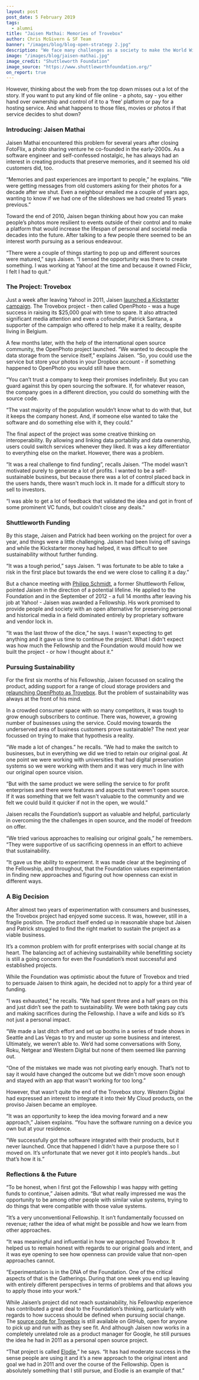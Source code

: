 ```yaml
---
layout: post
post_date: 5 February 2019
tags:
  - alumni
title: "Jaisen Mathai: Memories of Trovebox"
author: Chris McGivern & SF Team
banner: "/images/blog/blog-open-strategy 2.jpg"
description: "We face many challenges as a society to make the World Wide Web a better, more equitable place; more in tune with its creator’s original vision of the web as a tool to serve people. And it’s not hard to see the headline issues of the day - the increasingly intrusive surveillance, online manipulation and powerful monopoly control - as anti-human rather than pro."
image: "/images/blog/jaisen-mathai.jpg"
image_credit: "Shuttleworth Foundation"
image_source: "https://www.shuttleworthfoundation.org/"
on_report: true
---
```


However, thinking about the web from the top down misses out a lot of the story. If you want to put any kind of file online - a photo, say - you either hand over ownership and control of it to a ‘free’ platform or pay for a hosting service. And what happens to those files, movies or photos if that service decides to shut down?

### Introducing: Jaisen Mathai

Jaisen Mathai encountered this problem for several years after closing FotoFlix, a photo sharing venture he co-founded in the early-2000s. As a software engineer and self-confessed nostalgic, he has always had an interest in creating products that preserve memories, and it seemed his old customers did, too. 

“Memories and past experiences are important to people,” he explains. “We were getting messages from old customers asking for their photos for a decade after we shut. Even a neighbour emailed me a couple of years ago, wanting to know if we had one of the slideshows we had created 15 years previous.”

Toward the end of 2010, Jaisen began thinking about how you can make people’s photos more resilient to events outside of their control and to make a platform that would increase the lifespan of personal and societal media decades into the future. After talking to a few people there seemed to be an interest worth pursuing as a serious endeavour.

“There were a couple of things starting to pop up and different sources were matured,” says Jaisen. “I sensed the opportunity was there to create something. I was working at Yahoo! at the time and because it owned Flickr, I felt I had to quit.”

### The Project: Trovebox

Just a week after leaving Yahoo! in 2011, Jaisen [launched a Kickstarter campaign](https://www.kickstarter.com/projects/jmathai/openphoto-a-photo-service-for-your-s3-or-dropbox-a/description). The Trovebox project - then called OpenPhoto - was a huge success in raising its $25,000 goal with time to spare. It also attracted significant media attention and even a cofounder, Patrick Santana, a supporter of the campaign who offered to help make it a reality, despite living in Belgium.

A few months later, with the help of the international open source community, the OpenPhoto project launched. “We wanted to decouple the data storage from the service itself,” explains Jaisen. “So, you could use the service but store your photos in your Dropbox account - if something happened to OpenPhoto you would still have them. 

“You can’t trust a company to keep their promises indefinitely. But you can guard against this by open sourcing the software. If, for whatever reason, the company goes in a different direction, you could do something with the source code. 

“The vast majority of the population wouldn’t know what to do with that, but it keeps the company honest. And, if someone else wanted to take the software and do something else with it, they could.”

The final aspect of the project was some creative thinking on interoperability. By allowing and linking data portability and data ownership, users could switch services whenever they liked. It was a key differentiator to everything else on the market. However, there was a problem.

“It was a real challenge to find funding”, recalls Jaisen. “The model wasn't motivated purely to generate a lot of profits. I wanted to be a self-sustainable business, but because there was a lot of control placed back in the users hands, there wasn't much lock in. It made for a difficult story to sell to investors.

“I was able to get a lot of feedback that validated the idea and got in front of some prominent VC funds, but couldn’t close any deals.”

###  Shuttleworth Funding

By this stage, Jaisen and Patrick had been working on the project for over a year, and things were a little challenging. Jaisen had been living off savings and while the Kickstarter money had helped, it was difficult to see sustainability without further funding.

“It was a tough period,” says Jaisen. “I was fortunate to be able to take a risk in the first place but towards the end we were close to calling it a day.”

But a chance meeting with [Philipp Schmidt](https://www.shuttleworthfoundation.org/fellows/philipp-schmidt/), a former Shuttleworth Fellow, pointed Jaisen in the direction of a potential lifeline. He applied to the Foundation and in the September of 2012 - a full 14 months after leaving his job at Yahoo! - Jaisen was awarded a Fellowship. His work promised to provide people and society with an open alternative for preserving personal and historical media in a field dominated entirely by proprietary software and vendor lock in. 

“It was the last throw of the dice,” he says. I wasn't expecting to get anything and it gave us time to continue the project. What I didn't expect was how much the Fellowship and the Foundation would mould how we built the project - or how I thought about it.” 

### Pursuing Sustainability

For the first six months of his Fellowship, Jaisen focussed on scaling the product, adding support for a range of cloud storage providers and [relaunching OpenPhoto as Trovebox](https://jaisenmathai.com/openphoto-trovebox/). But the problem of sustainability was always at the front of his mind.

In a crowded consumer space with so many competitors, it was tough to grow enough subscribers to continue. There was, however, a growing number of businesses using the service. Could moving towards the underserved area of business customers prove sustainable? The next year focussed on trying to make that hypothesis a reality.

“We made a lot of changes.” he recalls. “We had to make the switch to businesses, but in everything we did we tried to retain our original goal. At one point we were working with universities that had digital preservation systems so we were working with them and it was very much in line with our original open source vision.

“But with the same product we were selling the service to for profit enterprises and there were features and aspects that weren't open source. If it was something that we felt wasn't valuable to the community and we felt we could build it quicker if not in the open, we would.”

Jaisen recalls the Foundation’s support as valuable and helpful, particularly in overcoming the the challenges in open source, and the model of freedom on offer. 

“We tried various approaches to realising our original goals,” he remembers. “They were supportive of us sacrificing openness in an effort to achieve that sustainability. 

“It gave us the ability to experiment. It was made clear at the beginning of the Fellowship, and throughout, that the Foundation values experimentation in finding new approaches and figuring out how openness can exist in different ways.

### A Big Decision

After almost two years of experimentation with consumers and businesses, the Trovebox project had enjoyed some success. It was, however, still in a fragile position. The product itself ended up in reasonable shape but Jaisen and Patrick struggled to find the right market to sustain the project as a viable business.

It’s a common problem with for profit enterprises with social change at its heart. The balancing act of achieving sustainability while benefitting society is still a going concern for even the Foundation’s most successful and established projects. 

While the Foundation was optimistic about the future of Trovebox and tried to persuade Jaisen to think again, he decided not to apply for a third year of funding.

“I was exhausted,” he recalls. “We had spent three and a half years on this and just didn’t see the path to sustainability. We were both taking pay cuts and making sacrifices during the Fellowship. I have a wife and kids so it’s not just a personal impact.  

“We made a last ditch effort and set up booths in a series of trade shows in Seattle and Las Vegas to try and muster up some business and interest. Ultimately, we weren’t able to. We’d had some conversations with Sony, Roku, Netgear and Western Digital but none of them seemed like panning out.

“One of the mistakes we made was not pivoting early enough. That’s not to say it would have changed the outcome but we didn't move soon enough and  stayed with an app that wasn't working for too long.”

However, that wasn’t quite the end of the Trovebox story. Western Digital had expressed an interest to integrate it into their My Cloud products, on the proviso Jaisen became an employee. 

“It was an opportunity to keep the idea moving forward and a new approach,” Jaisen explains. “You have the software running on a device you own but at your residence. 

“We successfully got the software integrated with their products, but it never launched. Once that happened I didn't have a purpose there so I moved on. It’s unfortunate that we never got it into people’s hands...but that’s how it is.” 

### Reflections & the Future

“To be honest, when I first got the Fellowship I was happy with getting funds to continue,” Jaisen admits. “But what really impressed me was the opportunity to be among other people with similar value systems, trying to do things that were compatible with those value systems. 

“It’s a very unconventional Fellowship. It isn’t fundamentally focussed on revenue; rather the idea of what might be possible and how we learn from other approaches. 

“It was meaningful and influential in how we approached Trovebox. It helped us to remain honest with regards to our original goals and intent, and it was eye opening to see how openness can provide value that non-open approaches cannot. 

“Experimentation is in the DNA of the Foundation. One of the critical aspects of that is the Gatherings. During that one week you end up leaving with entirely different perspectives in terms of problems and that allows you to apply those into your work.” 

While Jaisen’s project did not reach sustainability, his Fellowship experience has contributed a great deal to the Foundation’s thinking, particularly with regards to how success should be defined when pursuing social change. The [source code for Trovebox](https://github.com/photo) is still available on GitHub, open for anyone to pick up and run with as they see fit. And although Jaisen now works in a completely unrelated role as a product manager for Google, he still pursues the idea he had in 2011 as a personal open source project. 

“That project is called [Elodie](https://medium.com/@jmathai/introducing-elodie-your-personal-exif-based-photo-and-video-assistant-d92868f302ec),” he says. “It has had moderate success in the sense people are using it and it’s a new approach to the original intent and goal we had in 2011 and over the course of the Fellowship. Open is absolutely something that I still pursue, and Elodie is an example of that.”
